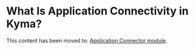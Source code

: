 # What Is Application Connectivity in Kyma?

This content has been moved to: [Application Connector module](https://kyma-project.io/#/application-connector-manager/user/README).

